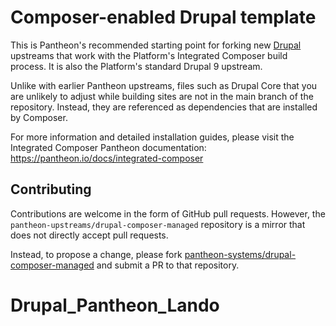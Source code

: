 # Composer-enabled Drupal template

This is Pantheon's recommended starting point for forking new [Drupal](https://www.drupal.org/) upstreams
that work with the Platform's Integrated Composer build process. It is also the
Platform's standard Drupal 9 upstream.

Unlike with earlier Pantheon upstreams, files such as Drupal Core that you are
unlikely to adjust while building sites are not in the main branch of the 
repository. Instead, they are referenced as dependencies that are installed by
Composer.

For more information and detailed installation guides, please visit the
Integrated Composer Pantheon documentation: https://pantheon.io/docs/integrated-composer

## Contributing

Contributions are welcome in the form of GitHub pull requests. However, the
`pantheon-upstreams/drupal-composer-managed` repository is a mirror that does not
directly accept pull requests.

Instead, to propose a change, please fork [pantheon-systems/drupal-composer-managed](https://github.com/pantheon-systems/drupal-composer-managed)
and submit a PR to that repository.
# Drupal_Pantheon_Lando

